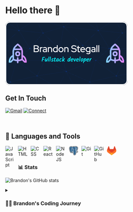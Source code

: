 
<h1>Hello there 👋 </h1>
<img align="center" alt="Banner" src="./Banner/github-header-image.png" />

</br>

<h2>Get In Touch</h2>
<p align="left">
 <a href="mailto:brandonws20@gmail.com">
         <img alt="Gmail" title="Contact Me" src="https://img.shields.io/badge/Gmail-D14836?style=for-the-badge&logo=gmail&logoColor=white"/></a>
         
<a href="https://www.linkedin.com/in/brandonstegall817/">
         <img alt="Connect" title="Connect With Me" src="https://img.shields.io/badge/linkedin-%230077B5.svg?style=for-the-badge&logo=linkedin&logoColor=white"/></a>
</p>

</br>

<h2>🧰 Languages and Tools</h2>

<img align="left" alt="JavaScript" width="30px" style="padding-right:10px;" src="https://cdn.jsdelivr.net/gh/devicons/devicon/icons/javascript/javascript-plain.svg" />
<!--<img align="left" alt="TypeScript" width="30px" style="padding-right:10px;" src="https://cdn.jsdelivr.net/gh/devicons/devicon/icons/typescript/typescript-plain.svg" />-->
<!--<img align="left" alt="Go/Golang" width="30px" style="padding-right:10px;" src="https://raw.githubusercontent.com/devicons/devicon/v2.15.1/icons/go/go-original.svg" /> -->
<!-- <img align="left" alt="" width="30px" style="padding-right:10px;" src="https://cdn.jsdelivr.net/gh/devicons/devicon/icons/linux/linux-original.svg" /> -->
<img align="left" alt="HTML" width="30px" style="padding-right:10px;" src="https://cdn.jsdelivr.net/gh/devicons/devicon/icons/html5/html5-plain.svg" />
<img align="left" alt="CSS" width="30px" style="padding-right:10px;" src="https://cdn.jsdelivr.net/gh/devicons/devicon/icons/css3/css3-plain.svg" />
<img align="left" alt="React" width="30px" style="padding-right:10px;" src="https://cdn.jsdelivr.net/gh/devicons/devicon/icons/react/react-original.svg" />
<img align="left" alt="NodeJS" width="30px" style="padding-right:10px;" src="https://cdn.jsdelivr.net/gh/devicons/devicon/icons/nodejs/nodejs-original.svg" />
<!-- <img align="left" alt="Python" width="30px" style="padding-right:10px;" src="https://cdn.jsdelivr.net/gh/devicons/devicon/icons/python/python-plain.svg" /> -->
<!-- <img align="left" alt="Go/Golang" width="30px" style="padding-right:10px;" src="https://cdn.jsdelivr.net/gh/devicons/devicon/icons/cplusplus/cplusplus-line.svg" /> -->
<img align="left" alt="PostgresSQL" width="30px" style="padding-right:10px;" src="https://raw.githubusercontent.com/devicons/devicon/v2.15.1/icons/postgresql/postgresql-original.svg" /> 
<img align="left" alt="Git" width="30px" style="padding-right:10px;" src="https://cdn.jsdelivr.net/gh/devicons/devicon/icons/git/git-original.svg" />
<img align="left" alt="GitHub" width="30px" style="padding-right:10px;" src="https://cdn.jsdelivr.net/gh/devicons/devicon/icons/github/github-original.svg" />
<img align="left" alt="GitLab" width="30px" style="padding-right:10px;" src="https://raw.githubusercontent.com/devicons/devicon/v2.15.1/icons/gitlab/gitlab-original.svg" />

<br />
<br />

### 📊 Stats

<!--![Brandon's GitHub stats](https://github-readme-stats.vercel.app/api?username=bal17&show_icons=true&theme=transparent)-->
![Brandon's GitHub stats](https://github-readme-stats.vercel.app/api?username=bal17&show_icons=true&theme=github_dark)
<!--![GitHub Streak](https://streak-stats.demolab.com/?user=bal17&theme=gruvbox&border_radius=4.5) -->


<details>
 <summary><h3>👨‍💻 Brandon's Coding Journey</h3></summary>
		Still going...
 



